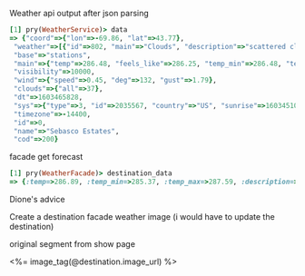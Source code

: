 Weather api output after json parsing

``` ruby
[1] pry(WeatherService)> data
=> {"coord"=>{"lon"=>-69.86, "lat"=>43.77},
 "weather"=>[{"id"=>802, "main"=>"Clouds", "description"=>"scattered clouds", "icon"=>"03d"}],
 "base"=>"stations",
 "main"=>{"temp"=>286.48, "feels_like"=>286.25, "temp_min"=>286.48, "temp_max"=>286.48, "pressure"=>1025, "humidity"=>81},
 "visibility"=>10000,
 "wind"=>{"speed"=>0.45, "deg"=>132, "gust"=>1.79},
 "clouds"=>{"all"=>37},
 "dt"=>1603465828,
 "sys"=>{"type"=>3, "id"=>2035567, "country"=>"US", "sunrise"=>1603451055, "sunset"=>1603489371},
 "timezone"=>-14400,
 "id"=>0,
 "name"=>"Sebasco Estates",
 "cod"=>200}
 ```


 facade get forecast
 ``` ruby
 [1] pry(WeatherFacade)> destination_data
=> {:temp=>286.89, :temp_min=>285.37, :temp_max=>287.59, :description=>"broken clouds"}
```

Dione's advice

Create a destination facade
  weather
  image (i would have to update the destination)


original segment from show page

<%= image_tag(@destination.image_url) %>